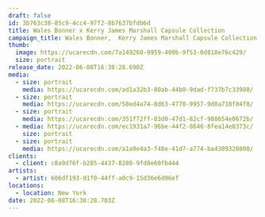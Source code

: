 ```yaml
---
draft: false
id: 3b763c38-85c9-4cc4-97f2-8b7637bfdb6d
title: Wales Bonner x Kerry James Marshall Capsule Collection
campaign_title: Wales Bonner,  Kerry James Marshall Capsule Collection
thumb:
  image: https://ucarecdn.com/7a149260-9959-409b-9f53-0d818e76c429/
  size: portrait
release_date: 2022-06-08T16:38:28.690Z
media:
  - size: portrait
    media: https://ucarecdn.com/ad1a32b3-80ab-44b0-9dad-f737b7c33980/
  - size: portrait
    media: https://ucarecdn.com/58ed4a74-8d63-4778-9957-9d0a718f84f8/
  - size: portrait
    media: https://ucarecdn.com/351f72ff-03d0-47d1-82cf-988654e0672b/
  - media: https://ucarecdn.com/ec1931a7-96be-44f2-8646-8fea14e0373c/
    size: portrait
  - size: portrait
    media: https://ucarecdn.com/a1a9e4a3-f48e-41d7-a774-ba4309320800/
clients:
  - client: c8a9d76f-b285-4437-8280-9fd8e60fb444
artists:
  - artist: 606df193-01f0-44ff-a0c9-15d36e6d96ef
locations:
  - location: New York
date: 2022-06-08T16:38:28.703Z
---
```

